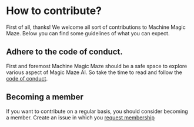# How to contribute?
First of all, thanks! We welcome all sort of contributions to Machine Magic Maze. Below you can find some guidelines of what you can expect.

## Adhere to the code of conduct.
First and foremost Machine Magic Maze should be a safe space to explore various aspect of Magic Maze AI. So take the time to read and follow the [code of conduct][coc].

## Becoming a member
If you want to contribute on a regular basis, you should consider becoming a member. Create an issue in which you [request membership](https://github.com/machinemagicmaze/design/issues/new?title=I+want+to+become+a+member+of+the+Machine+Magic+Maze+organization&template=becoming_a_member.md)

[coc]: https://github.com/machinemagicmaze/design/blob/master/CODE_OF_CONDUCT.md
